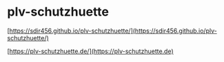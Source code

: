 # plv-schutzhuette

[https://sdir456.github.io/plv-schutzhuette/](https://sdir456.github.io/plv-schutzhuette/)

[https://plv-schutzhuette.de/](https://plv-schutzhuette.de)
